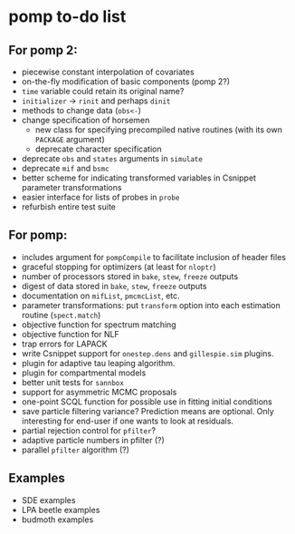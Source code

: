 # pomp to-do list

## For pomp 2:

- piecewise constant interpolation of covariates
- on-the-fly modification of basic components (pomp 2?)
- `time` variable could retain its original name?
- `initializer` -> `rinit` and perhaps `dinit`
- methods to change data (`obs<-`)
- change specification of horsemen
	- new class for specifying precompiled native routines (with its own `PACKAGE` argument)
	- deprecate character specification
- deprecate `obs` and `states` arguments in `simulate`
- deprecate `mif` and `bsmc`
- better scheme for indicating transformed variables in Csnippet parameter transformations
- easier interface for lists of probes in `probe`
- refurbish entire test suite

## For pomp:

- includes argument for `pompCompile` to facilitate inclusion of header files
- graceful stopping for optimizers (at least for `nloptr`)
- number of processors stored in `bake`, `stew`, `freeze` outputs
- digest of data stored in `bake`, `stew`, `freeze` outputs
- documentation on `mifList`, `pmcmcList`, etc.
- parameter transformations: put `transform` option into each estimation routine (`spect.match`)
- objective function for spectrum matching
- objective function for NLF
- trap errors for LAPACK
- write Csnippet support for `onestep.dens` and `gillespie.sim` plugins.
- plugin for adaptive tau leaping algorithm.
- plugin for compartmental models
- better unit tests for `sannbox`
- support for asymmetric MCMC proposals
- one-point SCQL function for possible use in fitting initial conditions
- save particle filtering variance?
    Prediction means are optional.
	Only interesting for end-user if one wants to look at residuals.
- partial rejection control for `pfilter`?
- adaptive particle numbers in pfilter (?)
- parallel `pfilter` algorithm (?)

## Examples

- SDE examples
- LPA beetle examples
- budmoth examples
